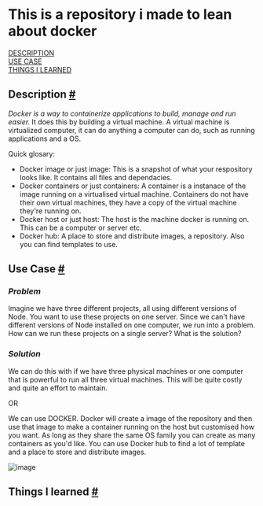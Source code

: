 # **This is a repository i made to lean about docker**

[DESCRIPTION](https://github.com/dylan909/Docker#description) 
<br>
[USE CASE](https://github.com/dylan909/Docker#use-case) 
<br>
[THINGS I LEARNED](https://github.com/dylan909/Docker#things-i-learned) 

## **Description** <a href="#description">#</a>

*Docker is a way to containerize applications to build, manage and run easier.* It does this by building a virtual machine. A virtual machine is virtualized computer, it can do anything a computer can do, such as running applications and a OS. 

Quick glosary:

- Docker image or just image: This is a snapshot of what your respository looks like. It contains all files and dependacies.
- Docker containers or just containers: A container is a instanace of the image running on a virtualised virtual machine. Containers do not have their own virtual machines, they have a copy of the virtual machine they're running on.
- Docker host or just host: The host is the machine docker is running on. This can be a computer or server etc.
- Docker hub: A place to store and distribute images, a repository. Also you can find templates to use.


## **Use Case** <a href="#use-case">#</a>

### *Problem*

Imagine we have three different projects, all using different versions of Node. You want to use these projects on one server. Since we can't have different versions of Node installed on one computer, we run into a problem. How can we run these projects on a single server? What is the solution?

### *Solution*

We can do this with if we have three physical machines or one computer that is powerful to run all three virtual machines. This will be quite costly and quite an effort to maintain.

OR

We can use DOCKER. Docker will create a image of the repository and then use that image to make a container running on the host but customised how you want. As long as they share the same OS family you can create as many containers as you'd like. You can use Docker hub to find a lot of template and a place to store and distribute images.

![image](https://github.com/dylan909/Docker/assets/73878448/ed891556-913e-4ba9-8925-15536d7f82eb)

## Things I learned <a href="#things-i-learned">#</a>
